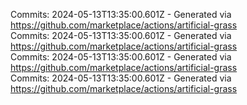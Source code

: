 Commits: 2024-05-13T13:35:00.601Z - Generated via https://github.com/marketplace/actions/artificial-grass
<br>
Commits: 2024-05-13T13:35:00.601Z - Generated via https://github.com/marketplace/actions/artificial-grass
<br>
Commits: 2024-05-13T13:35:00.601Z - Generated via https://github.com/marketplace/actions/artificial-grass
<br>
Commits: 2024-05-13T13:35:00.601Z - Generated via https://github.com/marketplace/actions/artificial-grass
<br>
